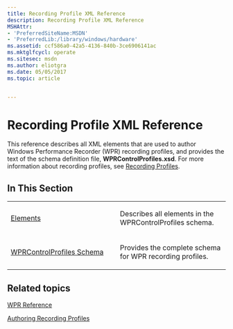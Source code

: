 ```yaml
---
title: Recording Profile XML Reference
description: Recording Profile XML Reference
MSHAttr:
- 'PreferredSiteName:MSDN'
- 'PreferredLib:/library/windows/hardware'
ms.assetid: ccf586a0-42a5-4136-840b-3ce6906141ac
ms.mktglfcycl: operate
ms.sitesec: msdn
ms.author: eliotgra
ms.date: 05/05/2017
ms.topic: article


---
```


# Recording Profile XML Reference


This reference describes all XML elements that are used to author Windows Performance Recorder (WPR) recording profiles, and provides the text of the schema definition file, **WPRControlProfiles.xsd**. For more information about recording profiles, see [Recording Profiles](recording-profiles.md).

## In This Section


<table>
<colgroup>
<col width="50%" />
<col width="50%" />
</colgroup>
<tbody>
<tr class="odd">
<td><p><a href="elements.md" data-raw-source="[Elements](elements.md)">Elements</a></p></td>
<td><p>Describes all elements in the WPRControlProfiles schema.</p></td>
</tr>
<tr class="even">
<td><p><a href="wprcontrolprofiles-schema.md" data-raw-source="[WPRControlProfiles Schema](wprcontrolprofiles-schema.md)">WPRControlProfiles Schema</a></p></td>
<td><p>Provides the complete schema for WPR recording profiles.</p></td>
</tr>
</tbody>
</table>

 

## Related topics


[WPR Reference](wpr-reference.md)

[Authoring Recording Profiles](authoring-recording-profiles.md)

 

 







